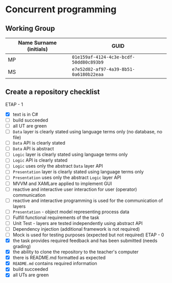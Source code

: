 # Concurrent programming

## Working Group

| Name Surname (initials) | GUID                                     |
| ----------------------- | ---------------------------------------- |
| MP                      | `01e159af-4124-4c3e-bcdf-50dd80c893b9`   |
| MS                      | `e7e52d02-af97-4a39-8b51-0a6180b22eaa` |

## Create a repository checklist
ETAP - 1
- [X] text is in C#
- [ ] build succeeded
- [ ] all UT are green
- [ ] `Data` layer is clearly stated using language terms only (no database, no file)
- [ ] `Data` API is clearly stated
- [ ] `Data` API is abstract
- [ ] `Logic` layer is clearly stated using language terms only
- [ ] `Logic` API is clearly stated
- [ ] `Logic` uses only the abstract `Data` layer API
- [ ] `Presentation` layer is clearly stated using language terms only
- [ ] `Presentation` uses only the abstract `Logic` layer API
- [ ] MVVM and XAMLare applied to implement GUI
- [ ] reactive and interactive user interaction for user (operator) communication
- [ ] reactive and interactive programming is used for the communication of layers 
- [ ] `Presentation` - object model representing process data
- [ ] Fulfill functional requirements of the task
- [ ] Unit Test - layers are tested independently using abstract API
- [ ] Dependency injection (additional framework is not required)
- [ ] Mock is used for testing purposes (expected but not required)
ETAP - 0
- [X] the task provides required feedback and has been submitted (needs grading)
- [X] the ability to clone the repository to the teacher's computer
- [X] there is README.md formatted as expected
- [X] `README.md` contains required information
- [X] build succeeded
- [X] all UTs are green

